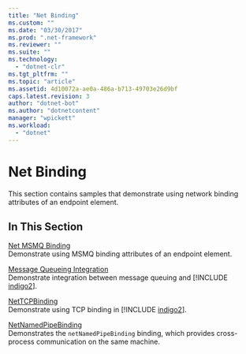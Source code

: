 ```yaml
---
title: "Net Binding"
ms.custom: ""
ms.date: "03/30/2017"
ms.prod: ".net-framework"
ms.reviewer: ""
ms.suite: ""
ms.technology: 
  - "dotnet-clr"
ms.tgt_pltfrm: ""
ms.topic: "article"
ms.assetid: 4d10072a-ae0a-486a-b713-49703e26d9bf
caps.latest.revision: 3
author: "dotnet-bot"
ms.author: "dotnetcontent"
manager: "wpickett"
ms.workload: 
  - "dotnet"
---
```

# Net Binding
This section contains samples that demonstrate using network binding attributes of an endpoint element.  
  
## In This Section  
 [Net MSMQ Binding](../../../../docs/framework/wcf/samples/net-msmq-binding.md)  
 Demonstrate using MSMQ binding attributes of an endpoint element.  
  
 [Message Queueing Integration](../../../../docs/framework/wcf/samples/message-queueing-integration.md)  
 Demonstrate integration between message queuing and [!INCLUDE [indigo2](../../../../includes/indigo2-md.md)].  
  
 [NetTCPBinding](../../../../docs/framework/wcf/samples/nettcpbinding.md)  
 Demonstrate using TCP binding in [!INCLUDE [indigo2](../../../../includes/indigo2-md.md)].  
  
 [NetNamedPipeBinding](../../../../docs/framework/wcf/samples/netnamedpipebinding.md)  
 Demonstrates the `netNamedPipeBinding` binding, which provides cross-process communication on the same machine.
